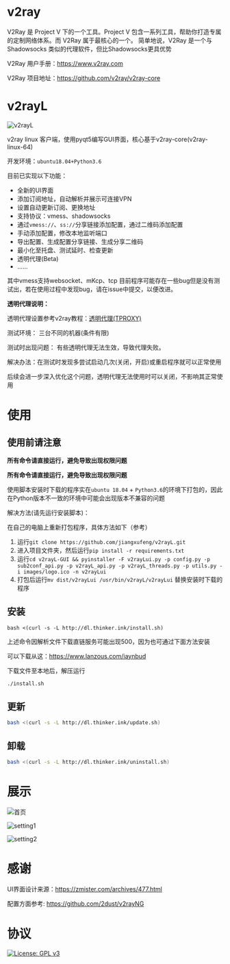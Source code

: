 # v2ray
V2Ray 是 Project V 下的一个工具。Project V 包含一系列工具，帮助你打造专属的定制网络体系。而 V2Ray 属于最核心的一个。 简单地说，V2Ray 是一个与 Shadowsocks 类似的代理软件，但比Shadowsocks更具优势

V2Ray 用户手册：https://www.v2ray.com

V2Ray 项目地址：https://github.com/v2ray/v2ray-core

# v2rayL

![v2rayL](http://cloud.thinker.ink/images/857633d396d9f89cc606c0666194f45f.png)

v2ray linux 客户端，使用pyqt5编写GUI界面，核心基于v2ray-core(v2ray-linux-64)

开发环境：`ubuntu18.04+Python3.6`

目前已实现以下功能：

- 全新的UI界面
- 添加订阅地址，自动解析并展示可连接VPN
- 设置自动更新订阅、更换地址
- 支持协议：vmess、shadowsocks
- 通过`vmess://`、`ss://`分享链接添加配置，通过二维码添加配置
- 手动添加配置，修改本地监听端口
- 导出配置、生成配置分享链接、生成分享二维码
- 最小化至托盘、测试延时、检查更新
- 透明代理(Beta)
- ......

其中vmess支持websocket、mKcp、tcp
目前程序可能存在一些bug但是没有测试出，若在使用过程中发现bug，请在issue中提交，以便改进。

**透明代理说明：**

透明代理设置参考v2ray教程：[透明代理(TPROXY)](https://guide.v2fly.org/app/tproxy.html)

测试环境： 三台不同的机器(条件有限)

测试时出现问题： 有些透明代理无法生效，导致代理失败。

解决办法：在测试时发现多尝试启动几次(关闭，开启)或重启程序就可以正常使用

后续会进一步深入优化这个问题，透明代理无法使用时可以关闭，不影响其正常使用
# 使用

## 使用前请注意

**所有命令请直接运行，避免导致出现权限问题**

**所有命令请直接运行，避免导致出现权限问题**

使用脚本安装时下载的程序实在`ubuntu 18.04` + `Python3.6`的环境下打包的，因此在Python版本不一致的环境中可能会出现版本不兼容的问题

解决方法(请先运行安装脚本)：

在自己的电脑上重新打包程序，具体方法如下（参考）
1. 运行`git clone https://github.com/jiangxufeng/v2rayL.git`
2. 进入项目文件夹，然后运行`pip install -r requirements.txt`
3. 运行`cd v2rayL-GUI && pyinstaller -F v2rayLui.py -p config.py -p sub2conf_api.py -p v2rayL_api.py -p v2rayL_threads.py -p utils.py -i images/logo.ico -n v2rayLui`
4. 打包后运行`mv dist/v2rayLui /usr/bin/v2rayL/v2rayLui` 替换安装时下载的程序

## 安装
```
bash <(curl -s -L http://dl.thinker.ink/install.sh)
```
上述命令因解析文件下载直链服务可能出现500，因为也可通过下面方法安装

可以下载从这：https://www.lanzous.com/iaynbud

下载文件至本地后，解压运行
``` bash
./install.sh
``` 

## 更新
``` bash
bash <(curl -s -L http://dl.thinker.ink/update.sh)
```

## 卸载
``` bash
bash <(curl -s -L http://dl.thinker.ink/uninstall.sh)
```

# 展示

![首页](http://cloud.thinker.ink/download/a043a08860f239f8d0cbeb2dc2a5b6d5.png)

![setting1](http://cloud.thinker.ink/images/617ce660cc4a2a22bd275d73d0d7c616.png)

![setting2](http://cloud.thinker.ink/images/8835526765d479143879c08fe1ecb8a4.png)

# 感谢

UI界面设计来源：https://zmister.com/archives/477.html

配置方面参考: https://github.com/2dust/v2rayNG

# 协议

[![License: GPL v3](https://img.shields.io/badge/License-GPL%20v3-blue.svg)](https://www.gnu.org/licenses/gpl-3.0)


